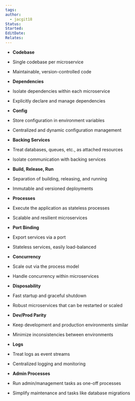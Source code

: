 ```yaml
---
tags: 
author:
  - jacgit18
Status: 
Started: 
EditDate: 
Relates:
---
```

  
- **Codebase**  
- Single codebase per microservice  
- Maintainable, version-controlled code 

- **Dependencies**  
- Isolate dependencies within each microservice  
- Explicitly declare and manage dependencies  

- **Config**  
- Store configuration in environment variables  
- Centralized and dynamic configuration management 

- **Backing Services**  
- Treat databases, queues, etc., as attached resources  
- Isolate communication with backing services  

- **Build, Release, Run**  
- Separation of building, releasing, and running  
- Immutable and versioned deployments  

- **Processes**  
- Execute the application as stateless processes  
- Scalable and resilient microservices  

- **Port Binding**  
- Export services via a port  
- Stateless services, easily load-balanced  

- **Concurrency**  
- Scale out via the process model  
- Handle concurrency within microservices  

- **Disposability**  
- Fast startup and graceful shutdown  
- Robust microservices that can be restarted or scaled  

- **Dev/Prod Parity**  
- Keep development and production environments similar  
- Minimize inconsistencies between environments  

- **Logs**  
- Treat logs as event streams  
- Centralized logging and monitoring  

- **Admin Processes**  
- Run admin/management tasks as one-off processes  
- Simplify maintenance and tasks like database migrations